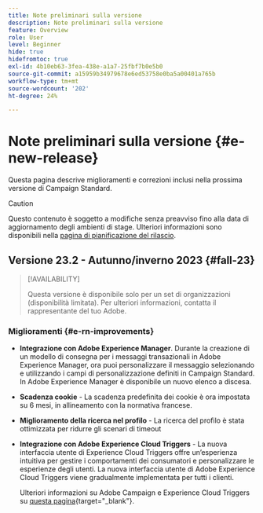 ```yaml
---
title: Note preliminari sulla versione
description: Note preliminari sulla versione
feature: Overview
role: User
level: Beginner
hide: true
hidefromtoc: true
exl-id: 4b10eb63-3fea-438e-a1a7-25fbf7b0e5b0
source-git-commit: a15959b34979678e6ed53758e0ba5a00401a765b
workflow-type: tm+mt
source-wordcount: '202'
ht-degree: 24%

---
```



# Note preliminari sulla versione {#e-new-release}

Questa pagina descrive miglioramenti e correzioni inclusi nella prossima versione di Campaign Standard.

>[!CAUTION]
>
> Questo contenuto è soggetto a modifiche senza preavviso fino alla data di aggiornamento degli ambienti di stage. Ulteriori informazioni sono disponibili nella [pagina di pianificazione del rilascio](../../rn/using/release-planning.md).

## Versione 23.2 - Autunno/inverno 2023 {#fall-23}

>[!AVAILABILITY]
>
>Questa versione è disponibile solo per un set di organizzazioni (disponibilità limitata). Per ulteriori informazioni, contatta il rappresentante del tuo Adobe.

### Miglioramenti {#e-rn-improvements}

* **Integrazione con Adobe Experience Manager**. Durante la creazione di un modello di consegna per i messaggi transazionali in Adobe Experience Manager, ora puoi personalizzare il messaggio selezionando e utilizzando i campi di personalizzazione definiti in Campaign Standard. In Adobe Experience Manager è disponibile un nuovo elenco a discesa.

* **Scadenza cookie** - La scadenza predefinita dei cookie è ora impostata su 6 mesi, in allineamento con la normativa francese.

* **Miglioramento della ricerca nel profilo** - La ricerca del profilo è stata ottimizzata per ridurre gli scenari di timeout

* **Integrazione con Adobe Experience Cloud Triggers** - La nuova interfaccia utente di Experience Cloud Triggers offre un’esperienza intuitiva per gestire i comportamenti dei consumatori e personalizzare le esperienze degli utenti. La nuova interfaccia utente di Adobe Experience Cloud Triggers viene gradualmente implementata per tutti i clienti.

  Ulteriori informazioni su Adobe Campaign e Experience Cloud Triggers su [questa pagina](https://experienceleague.adobe.com/docs/experience-cloud/triggers/overview.html){target="_blank"}.

